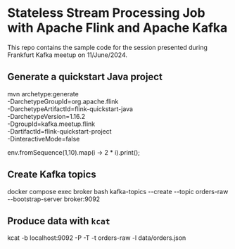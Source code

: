 
# Stateless Stream Processing Job with Apache Flink and Apache Kafka
This repo contains the sample code for the session presented during Frankfurt Kafka meetup on 11/June/2024.

## Generate a quickstart Java project  

mvn archetype:generate \
-DarchetypeGroupId=org.apache.flink \
-DarchetypeArtifactId=flink-quickstart-java \
-DarchetypeVersion=1.16.2 \
-DgroupId=kafka.meetup.flink \
-DartifactId=flink-quickstart-project \
-DinteractiveMode=false

env.fromSequence(1,10).map(i -> 2 * i).print();

## Create Kafka topics

docker compose exec broker bash
kafka-topics --create --topic orders-raw --bootstrap-server broker:9092

## Produce data with `kcat` 

kcat -b localhost:9092 -P -T -t orders-raw -l data/orders.json